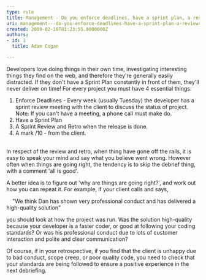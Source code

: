 ```yaml
---
type: rule
title: Management - Do you enforce deadlines, have a sprint plan, a review/retro and a mark /10
uri: management---do-you-enforce-deadlines-have-a-sprint-plan-a-reviewretro-and-a-mark-
created: 2009-02-20T01:23:55.0000000Z
authors:
- id: 1
  title: Adam Cogan

---
```




<span class='intro'> Developers love doing things in their own time, investigating interesting things they find on the web, and therefore they're generally easily distracted. If they don't have a Sprint&#160;Plan constantly in front of them, they'll never deliver on time! For every project you must have&#160;4 essential things&#58; 
<br> </span>


  <ol>
    <li>Enforce Deadlines - Every week (usually Tuesday) the developer has a sprint review&#160;meeting with the client to discuss the status of project. <br>
    Note&#58; If you can't have a meeting, a phone call must make do.<br></li>
    <li>Have a Sprint&#160;Plan<br></li>
    <li>A Sprint Review and Retro&#160;when the release is done. </li>
    <li>A mark /10 - from the client.&#160;&#160;​<br>
    &#160; </li>
</ol>
<p>In respect of the review and retro, when thing have gone off the rails, it is easy to speak your mind and say what&#160;you believe&#160;went&#160;wrong.&#160;However often when things are going right, the tendency is to skip the debrief thing, with a comment 'all is good'. </p>
<p>A better idea is to figure out 'why are things are going right?', and work out how you can repeat it. For example, if your client calls and says, </p>
<p>&#160;&#160;&#160; &quot;We think Dan has shown very professional conduct and has delivered a high-quality solution&quot;<br></p>
<p>you should look at how the project was run. Was the solution high-quality because your developer is a faster coder, or good at following your coding standards? Or was his professional conduct due to lots of customer interaction and polite and clear communication?<br></p>
<p>Of course, if in your retrospective, if&#160;you find that the client is unhappy due to bad conduct, scope creep, or poor quality code, you need to check that your standards are being followed to ensure a positive experience in the next debriefing.</p>



